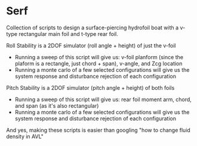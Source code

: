 # Serf

Collection of scripts to design a surface-piercing hydrofoil boat with a v-type rectangular main foil and t-type rear foil.

Roll Stability is a 2DOF simulator (roll angle + height) of just the v-foil
* Running a sweep of this script will give us: v-foil planform (since the plaform is a rectangle, just chord + span), v-angle, and Zcg location
* Running a monte carlo of a few selected configurations will give us the system response and disturbance rejection of each configuration

Pitch Stability is a 2DOF simulator (pitch angle + height) of both foils
* Running a sweep of this script will give us: rear foil moment arm, chord, and span (as it's also rectangular)
* Running a monte carlo of a few selected configurations will give us the system response and disturbance rejection of each configuration

And yes, making these scripts is easier than googling "how to change fluid density in AVL"
